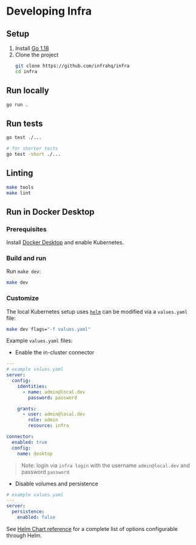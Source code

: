 # Developing Infra

## Setup

1. Install [Go 1.18](https://go.dev/dl/#go1.18)
1. Clone the project
    ```bash
    git clone https://github.com/infrahq/infra
    cd infra
    ```

## Run locally

```bash
go run .
```

## Run tests

```bash
go test ./...

# for shorter tests
go test -short ./...
```

## Linting

```bash
make tools
make lint
```

## Run in Docker Desktop

### Prerequisites

Install [Docker Desktop](https://www.docker.com/products/docker-desktop/) and enable Kubernetes.

### Build and run

Run `make dev`:

```bash
make dev
```

### Customize

The local Kubernetes setup uses [`helm`](https://helm.sh/) can be modified via a `values.yaml` file:

```bash
make dev flags="-f values.yaml"
```

Example `values.yaml` files:

* Enable the in-cluster connector

```yaml
---
# example values.yaml
server:
  config:
    identities:
      - name: admin@local.dev
        password: password

    grants:
      - user: admin@local.dev
        role: admin
        resource: infra

connector:
  enabled: true
  config:
    name: desktop
```

> Note: login via `infra login` with the username `admin@local.dev` and password `password`


* Disable volumes and persistence

```yaml
# example values.yaml
---
server:
  persistence:
    enabled: false
```

See [Helm Chart reference](./reference/helm-chart.md) for a complete list of options configurable through Helm.

